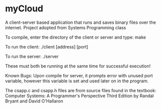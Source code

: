 # myCloud
A client-server based application that runs and saves binary files over the internet. Project adopted from Systems Programming class


To compile, enter the directory of the client or server and type:
make

To run the client:
./client [address] [port] <secretkey>

To run the server:
./server <port> <secretkey>

These must both be running at the same time for successful execution!

Known Bugs:
Upon compile for server, it prompts error with unused port variable, however this variable is set and used later on in the program.


The csapp.c and csapp.h files are from source files found in the textbook:
Computer Systems: A Programmer's Perspective Third Edition by Randal Bryant and David O'Hallaron
